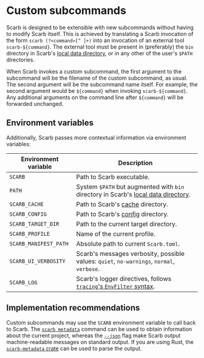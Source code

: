 # Custom subcommands

Scarb is designed to be extensible with new subcommands without having to modify Scarb itself.
This is achieved by translating a Scarb invocation of the form `scarb (?<command>[^ ]+)` into an invocation of an
external tool `scarb-${command}`.
The external tool must be present in (preferably) the `bin` directory in Scarb's [local data directory][dirs], or in any
other of the user's `$PATH` directories.

When Scarb invokes a custom subcommand, the first argument to the subcommand will be the filename of the custom
subcommand, as usual.
The second argument will be the subcommand name itself.
For example, the second argument would be `${command}` when invoking `scarb-${command}`.
Any additional arguments on the command line after `${command}` will be forwarded unchanged.

## Environment variables

Additionally, Scarb passes more contextual information via environment variables:

| Environment variable  | Description                                                                                |
|-----------------------|--------------------------------------------------------------------------------------------|
| `SCARB`               | Path to Scarb executable.                                                                  |
| `PATH`                | System `$PATH` but augmented with `bin` directory in Scarb's [local data directory][dirs]. |
| `SCARB_CACHE`         | Path to Scarb's [cache][dirs] directory.                                                   |
| `SCARB_CONFIG`        | Path to Scarb's [config][dirs] directory.                                                  |
| `SCARB_TARGET_DIR`    | Path to the current target directory.                                                      |
| `SCARB_PROFILE`       | Name of the current profile.                                                               |
| `SCARB_MANIFEST_PATH` | Absolute path to current `Scarb.toml`.                                                     |
| `SCARB_UI_VERBOSITY`  | Scarb's messages verbosity, possible values: `quiet`, `no-warnings`, `normal`, `verbose`.  |
| `SCARB_LOG`           | Scarb's logger directives, follows [`tracing`'s `EnvFilter` syntax][tracing-env-filter].   |

## Implementation recommendations

Custom subcommands may use the `SCARB` environment variable to call back to Scarb.
The [`scarb metadata`](./scarb-metadata) command can be used to obtain information about the current project,
whereas the [`--json`](./json-output) flag make Scarb output machine-readable messages on standard output.
If you are using Rust, the [`scarb-metadata` crate](https://crates.io/crates/scarb-metadata) can be used to parse the
output.

[dirs]: ../reference/global-directories
[tracing-env-filter]: https://docs.rs/tracing-subscriber/latest/tracing_subscriber/filter/struct.EnvFilter.html#directives

